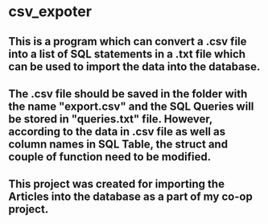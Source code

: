 # csv_expoter

## This is a program which can convert a .csv file into a list of SQL statements in a .txt file which can be used to import the data into the database.

## The .csv file should be saved in the folder with the name "export.csv" and the SQL Queries will be stored in "queries.txt" file. However, according to the data in .csv file as well as column names in SQL Table, the struct and couple of function need to be modified.

## This project was created for importing the Articles into the database as a part of my co-op project.
